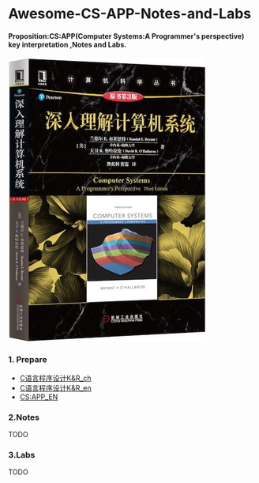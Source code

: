 # Awesome-CS-APP-Notes-and-Labs
#### Proposition:CS:APP(Computer Systems:A Programmer's perspective) key interpretation ,Notes and Labs.

![](_Attachments/Cover.jpg)

### 1. Prepare
- [C语言程序设计K&R_ch](Books/C_language_K&R_ch.pdf)
- [C语言程序设计K&R_en](Books/C_language_K&R_en.pdf)
- [CS:APP_EN](Books/CSAPP(3rd)English.pdf)

### 2.Notes
TODO
### 3.Labs
TODO